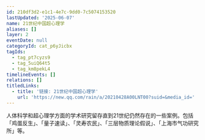 ```yaml
---
id: 210df3d2-e1c1-4e7c-9dd0-7c5074153520
lastUpdated: '2025-06-07'
name: 21世纪中国超心理学
aliases: []
layer: 2
eventDate: null
categoryId: cat_p6yJicbx
tagIds:
  - tag_pt7cyzs9
  - tag_5uiQ64t5
  - tag_km8pekL4
timelineEvents: []
relations: []
titledLinks:
  - title: '链接: 21世纪中国超心理学'
    url: 'https://new.qq.com/rain/a/20210428A00LNT00?suid=&media_id='
---
```

人体科学和超心理学方面的学术研究留存直到21世纪仍然存在的一些案例。包括「鸡蛋反生」、「量子速读」、「灵寿农民」、「三层物质理论假说」、「上海市气功研究所」等。
